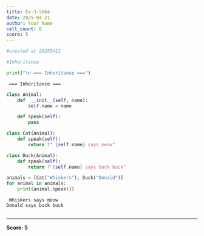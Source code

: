 ```yaml
---
title: Ex-3-5664
date: 2025-04-21
author: Your Name
cell_count: 8
score: 5
---
```


```python
#created at 20250412
```


```python
#Inheritance
```


```python
print("\n === Inheritance ===")
```

    
     === Inheritance ===



```python
class Animal:
    def  __init__(self, name):
        self.name = name

    def speak(self):
        pass
```


```python
class Cat(Animal):
    def speak(self):
        return f" {self.name} says meow"
```


```python
class Duck(Animal):
    def speak(self):
        return f"{self.name} says buck buck"
```


```python
animals = [Cat("Whiskers"), Duck("Donald")]
for animal in animals:
    print(animal.speak())
```

     Whiskers says meow
    Donald says buck buck



```python

```


---
**Score: 5**